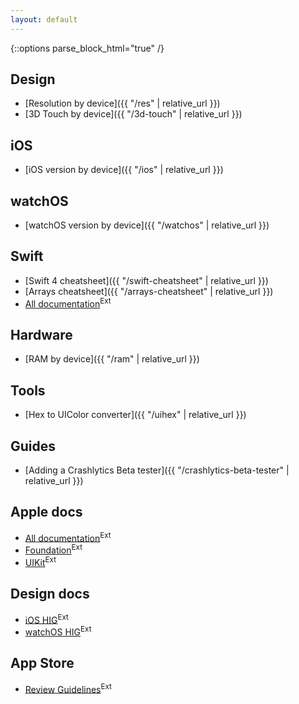 ```yaml
---
layout: default
---
```

{::options parse_block_html="true" /}

<div class="row"><div class="col-sm-6">

## Design

* [Resolution by device]({{ "/res" | relative_url }})
* [3D Touch by device]({{ "/3d-touch" | relative_url }})

## iOS

* [iOS version by device]({{ "/ios" | relative_url }})

## watchOS

* [watchOS version by device]({{ "/watchos" | relative_url }})

## Swift

* [Swift 4 cheatsheet]({{ "/swift-cheatsheet" | relative_url }})
* [Arrays cheatsheet]({{ "/arrays-cheatsheet" | relative_url }})
* [All documentation](https://swift.org/documentation/)<sup class="ext">Ext</sup>

## Hardware

* [RAM by device]({{ "/ram" | relative_url }})

</div><div class="col-sm-6">

## Tools

* [Hex to UIColor converter]({{ "/uihex" | relative_url }})

## Guides

* [Adding a Crashlytics Beta tester]({{ "/crashlytics-beta-tester" | relative_url }})

## Apple docs

* [All documentation](https://developer.apple.com/documentation/)<sup class="ext">Ext</sup>
* [Foundation](https://developer.apple.com/documentation/foundation)<sup class="ext">Ext</sup>
* [UIKit](https://developer.apple.com/documentation/uikit)<sup class="ext">Ext</sup>

## Design docs

* [iOS HIG](https://developer.apple.com/ios/human-interface-guidelines/overview/themes/)<sup class="ext">Ext</sup>
* [watchOS HIG](https://developer.apple.com/watchos/human-interface-guidelines/overview/themes/)<sup class="ext">Ext</sup>

## App Store

* [Review Guidelines](https://developer.apple.com/app-store/review/guidelines/)<sup class="ext">Ext</sup>

</div></div>
